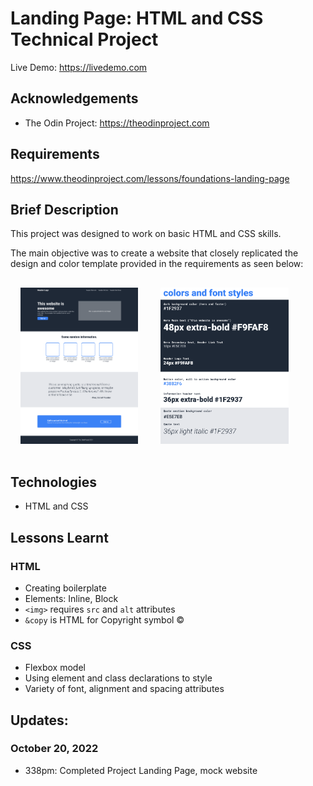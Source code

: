 # Landing Page: HTML and CSS Technical Project
Live Demo: https://livedemo.com

## Acknowledgements
* The Odin Project: https://theodinproject.com

## Requirements
https://www.theodinproject.com/lessons/foundations-landing-page

## Brief Description   
This project was designed to work on basic HTML and CSS skills.   

The main objective was to create a website that closely replicated the design and color template provided in the requirements as seen below:   
   
<img src="img/website-template.png" 
    alt="Web Design for this Project" 
    height="250px" style="padding: 16px">
<img src="img/color-fonts.png" 
    alt="Color Palette for Website" 
    height="250px" style="padding: 16px">

## Technologies
* HTML and CSS

## Lessons Learnt
### HTML
* Creating boilerplate
* Elements: Inline, Block
* `<img>` requires `src` and `alt` attributes
* `&copy` is HTML for Copyright symbol &copy;
   
### CSS
* Flexbox model
* Using element and class declarations to style
* Variety of font, alignment and spacing attributes

## Updates:
### October 20, 2022
* 338pm: Completed Project Landing Page, mock website

